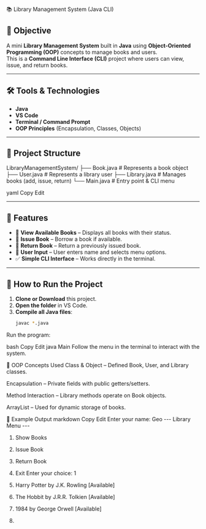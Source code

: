 📚 Library Management System (Java CLI)

## 📌 Objective
A mini **Library Management System** built in **Java** using **Object-Oriented Programming (OOP)** concepts to manage books and users.  
This is a **Command Line Interface (CLI)** project where users can view, issue, and return books.

---

## 🛠️ Tools & Technologies
- **Java**
- **VS Code**
- **Terminal / Command Prompt**
- **OOP Principles** (Encapsulation, Classes, Objects)

---

## 📂 Project Structure
LibraryManagementSystem/
├── Book.java # Represents a book object
├── User.java # Represents a library user
├── Library.java # Manages books (add, issue, return)
└── Main.java # Entry point & CLI menu

yaml
Copy
Edit

---

## 🚀 Features
- 📖 **View Available Books** – Displays all books with their status.
- 📕 **Issue Book** – Borrow a book if available.
- 📗 **Return Book** – Return a previously issued book.
- 👤 **User Input** – User enters name and selects menu options.
- ✅ **Simple CLI Interface** – Works directly in the terminal.

---

## 📜 How to Run the Project
1. **Clone or Download** this project.
2. **Open the folder** in VS Code.
3. **Compile all Java files**:
   ```bash
   javac *.java
Run the program:

bash
Copy
Edit
java Main
Follow the menu in the terminal to interact with the system.

🧠 OOP Concepts Used
Class & Object – Defined Book, User, and Library classes.

Encapsulation – Private fields with public getters/setters.

Method Interaction – Library methods operate on Book objects.

ArrayList – Used for dynamic storage of books.

📌 Example Output
markdown
Copy
Edit
Enter your name: Geo
--- Library Menu ---
1. Show Books
2. Issue Book
3. Return Book
4. Exit
Enter your choice: 1

1. Harry Potter by J.K. Rowling [Available]
2. The Hobbit by J.R.R. Tolkien [Available]
3. 1984 by George Orwell [Available]
4. 
